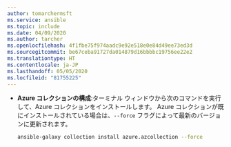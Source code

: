 ```yaml
---
author: tomarchermsft
ms.service: ansible
ms.topic: include
ms.date: 04/09/2020
ms.author: tarcher
ms.openlocfilehash: 4f1fbe75f974aadc9e92e518e0e84d49ee73ed3d
ms.sourcegitcommit: be67ceba91727da014879d16bbbbc19756ee22e2
ms.translationtype: HT
ms.contentlocale: ja-JP
ms.lasthandoff: 05/05/2020
ms.locfileid: "81755225"
---
```

- **Azure コレクションの構成**:ターミナル ウィンドウから次のコマンドを実行して、Azure コレクションをインストールします。 Azure コレクションが既にインストールされている場合は、`--force` フラグによって最新のバージョンに更新されます。

    ```bash
    ansible-galaxy collection install azure.azcollection --force
    ```
